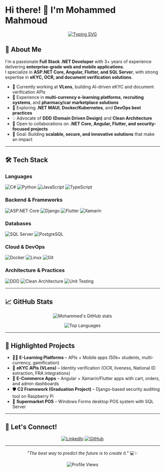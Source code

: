 # Hi there! 👋 I'm Mohammed Mahmoud

<div align="center">
  
[![Typing SVG](https://readme-typing-svg.herokuapp.com?font=Fira+Code&pause=1000&color=2196F3&center=true&vCenter=true&width=500&lines=Software+Engineer;Backend+Engineer;API+Designer+%26+Integrator;E-Learning+%26+E-Commerce+Builder;Always+Learning+New+Tech)](https://git.io/typing-svg)

</div>

## 🚀 About Me

I'm a passionate **Full Stack .NET Developer** with 3+ years of experience delivering **enterprise-grade web and mobile applications**.  
I specialize in **ASP.NET Core, Angular, Flutter, and SQL Server**, with strong expertise in **eKYC, OCR, and document verification solutions**.  

- 🔭 Currently working at **VLens**, building AI-driven eKYC and document verification APIs  
- 🎯 Experience in **multi-currency e-learning platforms**, **recruiting systems**, and **pharmacy/car marketplace solutions**  
- 🌱 Exploring **.NET MAUI**, **Docker/Kubernetes**, and **DevOps best practices**  
- 💡 Advocate of **DDD (Domain Driven Design)** and **Clean Architecture**  
- 🤝 Open to collaborations on **.NET Core, Angular, Flutter, and security-focused projects**  
- 🎯 Goal: Building **scalable, secure, and innovative solutions** that make an impact  

---

## 🛠️ Tech Stack

### Languages
![C#](https://img.shields.io/badge/C%23-239120?style=for-the-badge&logo=c-sharp&logoColor=white)
![Python](https://img.shields.io/badge/Python-3776AB?style=for-the-badge&logo=python&logoColor=white)
![JavaScript](https://img.shields.io/badge/JavaScript-F7DF1E?style=for-the-badge&logo=javascript&logoColor=black)
![TypeScript](https://img.shields.io/badge/TypeScript-3178C6?style=for-the-badge&logo=typescript&logoColor=white)

### Backend & Frameworks
![ASP.NET Core](https://img.shields.io/badge/ASP.NET%20Core-512BD4?style=for-the-badge&logo=dotnet&logoColor=white)
![Django](https://img.shields.io/badge/Django-092E20?style=for-the-badge&logo=django&logoColor=white)
![Flutter](https://img.shields.io/badge/Flutter-02569B?style=for-the-badge&logo=flutter&logoColor=white)
![Xamarin](https://img.shields.io/badge/Xamarin-3498DB?style=for-the-badge&logo=xamarin&logoColor=white)

### Databases
![SQL Server](https://img.shields.io/badge/SQL%20Server-CC2927?style=for-the-badge&logo=microsoft-sql-server&logoColor=white)
![PostgreSQL](https://img.shields.io/badge/PostgreSQL-316192?style=for-the-badge&logo=postgresql&logoColor=white)

### Cloud & DevOps
![Docker](https://img.shields.io/badge/Docker-2496ED?style=for-the-badge&logo=docker&logoColor=white)
![Linux](https://img.shields.io/badge/Linux-FCC624?style=for-the-badge&logo=linux&logoColor=black)
![Git](https://img.shields.io/badge/git-F05032?style=for-the-badge&logo=git&logoColor=white)

### Architecture & Practices
![DDD](https://img.shields.io/badge/Domain%20Driven%20Design-6DB33F?style=for-the-badge&logo=dependabot&logoColor=white)
![Clean Architecture](https://img.shields.io/badge/Clean%20Architecture-2C5282?style=for-the-badge&logo=buffer&logoColor=white)
![Unit Testing](https://img.shields.io/badge/Unit%20Testing-FF6F00?style=for-the-badge&logo=pytest&logoColor=white)

---

## 📈 GitHub Stats

<div align="center">
  
![Mohammed's GitHub stats](https://github-readme-stats.vercel.app/api?username=MohammedMahmoud01&show_icons=true&theme=radical&hide_border=true&count_private=true)

![Top Languages](https://github-readme-stats.vercel.app/api/top-langs/?username=MohammedMahmoud01&layout=compact&theme=radical&hide_border=true)

</div>

---

## 🎯 Highlighted Projects

- 🧑‍🎓 **E-Learning Platforms** – APIs + Mobile apps (50k+ students, multi-currency, gamification)  
- 🔐 **eKYC APIs (VLens)** – Identity verification (OCR, liveness, National ID extraction, FRA integrations)  
- 📱 **E-Commerce Apps** – Angular + Xamarin/Flutter apps with cart, orders, and admin dashboards  
- 🛡️ **C2 Framework (Graduation Project)** – Django-based security auditing tool on Raspberry Pi  
- 🏪 **Supermarket POS** – Windows Forms desktop POS system with SQL Server  

---

## 🤝 Let's Connect!

<div align="center">
  
[![LinkedIn](https://img.shields.io/badge/LinkedIn-0077B5?style=for-the-badge&logo=linkedin&logoColor=white)](https://www.linkedin.com/in/mohammed-mahmoud-348ab1231/)
[![GitHub](https://img.shields.io/badge/GitHub-100000?style=for-the-badge&logo=github&logoColor=white)](https://github.com/MohammedMahmoud01)

</div>

---

<div align="center">
  
*"The best way to predict the future is to create it."* 💻✨

![Profile Views](https://komarev.com/ghpvc/?username=MohammedMahmoud01&color=blueviolet&style=flat-square)

</div>
